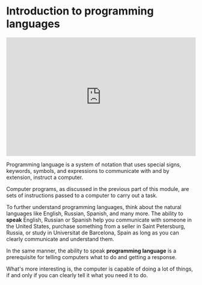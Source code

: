 # Introduction to programming languages

<iframe height="315" width="100%" src="https://www.youtube.com/embed/XASY30EfGAc?si=TmuAGOkBwVvv7M6Z&amp;start=21" title="YouTube video player" frameborder="0" allow="accelerometer; autoplay; clipboard-write; encrypted-media; gyroscope; picture-in-picture; web-share" referrerpolicy="strict-origin-when-cross-origin"></iframe>

Programming language is a system of notation that uses special signs, keywords,
symbols, and expressions to communicate with and by extension, instruct a
computer.

Computer programs, as discussed in the previous part of this module, are sets of
instructions passed to a computer to carry out a task.

To further understand programming languages, think about the natural languages
like English, Russian, Spanish, and many more. The ability to **speak** English,
Russian or Spanish help you communicate with someone in the United States,
purchase something from a seller in Saint Petersburg, Russia, or study in
Universitat de Barcelona, Spain as long as you can clearly communicate and
understand them.

In the same manner, the ability to speak **programming language** is a
prerequisite for telling computers what to do and getting a response.

What's more interesting is, the computer is capable of doing a lot of things, if
and only if you can clearly tell it what you need it to do.
